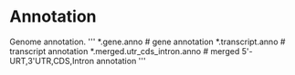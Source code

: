 # Annotation

Genome annotation.
'''
*.gene.anno                    # gene annotation
*.transcript.anno              # transcript annotation
*.merged.utr_cds_intron.anno   # merged 5'-URT,3'UTR,CDS,Intron annotation
'''
